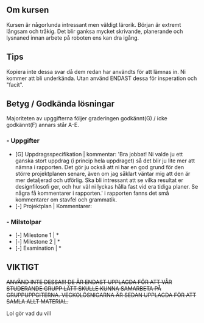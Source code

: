 ## Om kursen

Kursen är någorlunda intressant men väldigt lärorik. Början är extremt långsam och tråkig. Det blir ganksa mycket skrivande, planerande och lysnaned innan arbete på roboten ens kan dra igång. 

## Tips

Kopiera inte dessa svar då dem redan har användts för att lämnas in. Ni kommer att bli underkända. Utan använd ENDAST dessa för insperation och "facit".

## Betyg / Godkända lösningar

Majoriteten av upggifterna följer graderingen godkännt(G) / icke godkännt(F) annars står A-E.

### - Uppgifter

- [G] Uppdragsspecifikation | kommentar: 'Bra jobbat! Ni valde ju ett ganska stort uppdrag (i princip hela uppdraget) så det blir ju lite mer att nämna i rapporten. Det gör ju också att ni har en god grund för den större projektplanen senare, även om jag såklart väntar mig att den är mer detaljerad och utförlig. Ska bli intressant att se vilka resultat er designfilosofi ger, och hur väl ni lyckas hålla fast vid era tidiga planer. Se några få kommentarer i rapporten.' i rapporten fanns det små kommentarer om stavfel och grammatik.
- [-] Projektplan | Kommentarer:

### - Milstolpar

- [-] Milestone 1 | *
- [-] Milestone 2 | *
- [-] Examination | *

## VIKTIGT

~~ANVÄND INTE DESSA!!! DE ÄR ENDAST UPPLAGDA FÖR ATT VÅR STUDERANDE GRUPP LÄTT SKULLE KUNNA SAMARBETA PÅ GRUPPUPPGITERNA. VECKOLÖSNIGARNA ÄR SEDAN UPPLAGDA FÖR ATT SAMLA ALLT MATERIAL.~~

Lol gör vad du vill
